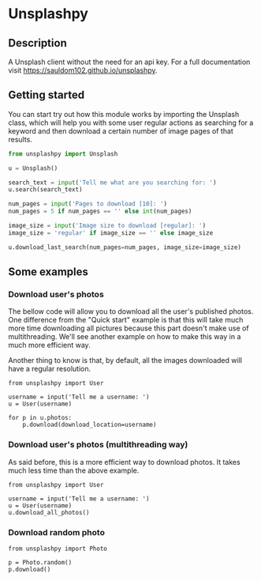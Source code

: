 # Unsplashpy

## Description

A Unsplash client without the need for an api key. For a full documentation visit <https://sauldom102.github.io/unsplashpy>.

## Getting started

You can start try out how this module works by importing the Unsplash class, which will help you with some user regular actions as searching for a keyword and then download a certain number of image pages of that results.

```python
from unsplashpy import Unsplash

u = Unsplash()

search_text = input('Tell me what are you searching for: ')
u.search(search_text)

num_pages = input('Pages to download [10]: ')
num_pages = 5 if num_pages == '' else int(num_pages)

image_size = input('Image size to download [regular]: ')
image_size = 'regular' if image_size == '' else image_size

u.download_last_search(num_pages=num_pages, image_size=image_size)
```

## Some examples

### Download user's photos

The bellow code will allow you to download all the user's published photos. One difference from the "Quick start" example is that this will take much more time downloading all pictures because this part doesn't make use of multithreading. We'll see another example on how to make this way in a much more efficient way.

Another thing to know is that, by default, all the images downloaded will have a regular resolution.

``` py3
from unsplashpy import User

username = input('Tell me a username: ')
u = User(username)

for p in u.photos:
    p.download(download_location=username)
```

### Download user's photos (multithreading way)

As said before, this is a more efficient way to download photos. It takes much less time than the above example.

``` py3
from unsplashpy import User

username = input('Tell me a username: ')
u = User(username)
u.download_all_photos()
```

### Download random photo

``` py3
from unsplashpy import Photo

p = Photo.random()
p.download()
```